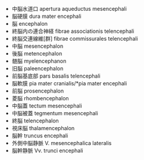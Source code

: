 - 中脳水道口 apertura aqueductus mesencephali
- 脳硬膜 dura mater encephali
- 脳 encephalon
- 終脳内の連合神経 fibrae associationis telencephali
- 終脳交連線維[群] fibrae commissurales telencephali
- 中脳 mesencephalon
- 後脳 metencephalon
- 髄脳 myelencephanon
- 旧脳 paleencephalon
- 前脳基底部 pars basalis telencephali
- 脳軟膜 pia mater cranialis/*pia mater encephali
- 前脳 prosencephalon
- 菱脳 rhombencephalon
- 中脳蓋 tectum mesencephali
- 中脳被蓋 tegmentum mesencephali
- 終脳 telencephalon
- 視床脳 thalamencephalon
- 脳幹 truncus encephali
- 外側中脳静脈 V. mesencephalica lateralis
- 脳幹静脈 Vv. trunci encephali
